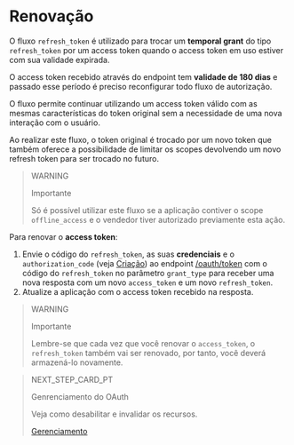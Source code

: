 # Renovação

O fluxo `refresh_token` é utilizado para trocar um **temporal grant** do tipo `refresh_token` por um access token quando o access token em uso estiver com sua validade expirada.

O access token recebido através do endpoint tem **validade de 180 dias** e passado esse período é preciso reconfigurar todo fluxo de autorização.

O fluxo permite continuar utilizando um access token válido com as mesmas características do token original sem a necessidade de uma nova interação com o usuário. 

Ao realizar este fluxo, o token original é trocado por um novo token que também oferece a possibilidade de limitar os scopes devolvendo um novo refresh token para ser trocado no futuro.

> WARNING
>
> Importante
>
> Só é possível utilizar este fluxo se a aplicação contiver o scope `offline_access` e o vendedor tiver autorizado previamente esta ação.

Para renovar o **access token**:

1. Envie o código do `refresh_token`, as suas **credenciais** e o `authorization_code` (veja [Criação](https://www.mercadopago[FAKER][URL][DOMAIN]/developers/pt/guides/resources/dashboard/creation)) ao endpoint [/oauth/token](https://www.mercadopago[FAKER][URL][DOMAIN]/developers/pt/reference/oauth/_oauth_token/post) com o código do `refresh_token` no parâmetro `grant_type` para receber uma nova resposta com um novo `access_token` e um novo `refresh_token`.
2. Atualize a aplicação com o access token recebido na resposta.

> WARNING
>
> Importante
>
> Lembre-se que cada vez que você renovar o `access_token`, o `refresh_token` também vai ser renovado, por tanto, você deverá armazená-lo novamente.

> NEXT_STEP_CARD_PT
>
> Genrenciamento do OAuth
>
> Veja como desabilitar e invalidar os recursos.
>
> [Gerenciamento](https://www.mercadopago[FAKER][URL][DOMAIN]/developers/pt/guides/resources/dashboard/management)